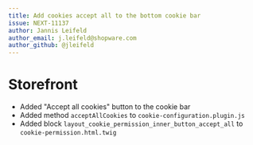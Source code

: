 ```yaml
---
title: Add cookies accept all to the bottom cookie bar
issue: NEXT-11137
author: Jannis Leifeld
author_email: j.leifeld@shopware.com 
author_github: @jleifeld
---
```

# Storefront
* Added "Accept all cookies" button to the cookie bar
* Added method `acceptAllCookies` to `cookie-configuration.plugin.js`
* Added block `layout_cookie_permission_inner_button_accept_all` to `cookie-permission.html.twig`
